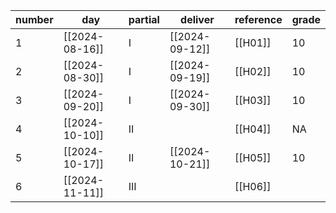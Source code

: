 | number | day            | partial | deliver        | reference | grade |
| ------ | -------------- | ------- | -------------- | --------- | ----- |
| 1      | [[2024-08-16]] | I       | [[2024-09-12]] | [[H01]]   | 10    |
| 2      | [[2024-08-30]] | I       | [[2024-09-19]] | [[H02]]   | 10    |
| 3      | [[2024-09-20]] | I       | [[2024-09-30]] | [[H03]]   | 10    |
| 4      | [[2024-10-10]] | II      |                | [[H04]]   | NA    |
| 5      | [[2024-10-17]] | II      | [[2024-10-21]] | [[H05]]   | 10    |
| 6      | [[2024-11-11]] | III     |                | [[H06]]   |       |

